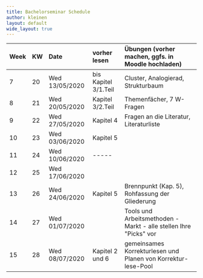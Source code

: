 ```yaml
---
title: Bachelorseminar Schedule
author: kleinen
layout: default
wide_layout: true
---
```



| Week | KW | Date           | vorher lesen         | Übungen (vorher machen, ggfs. in Moodle hochladen)                |
|:-----|:---|:---------------|:---------------------|:------------------------------------------------------------------|
| 7    | 20 | Wed 13/05/2020 | bis Kapitel 3/1.Teil | Cluster, Analogierad, Strukturbaum                                |
| 8    | 21 | Wed 20/05/2020 | Kapitel 3/2.Teil     | Themenfächer, 7 W-Fragen                                          |
| 9    | 22 | Wed 27/05/2020 | Kapitel 4            | Fragen an die Literatur, Literaturliste                           |
| 10   | 23 | Wed 03/06/2020 | Kapitel 5            |                                                                   |
| 11   | 24 | Wed 10/06/2020 | -----                |                                                                   |
| 12   | 25 | Wed 17/06/2020 |                      |                                                                   |
| 13   | 26 | Wed 24/06/2020 | Kapitel 5            | Brennpunkt (Kap. 5), Rohfassung der Gliederung                    |
| 14   | 27 | Wed 01/07/2020 |                      | Tools und Arbeitsmethoden - Markt - alle stellen Ihre "Picks" vor |
| 15   | 28 | Wed 08/07/2020 | Kapitel 2 und 6      | gemeinsames Korrekturlesen und Planen von Korrektur-lese-Pool     |
